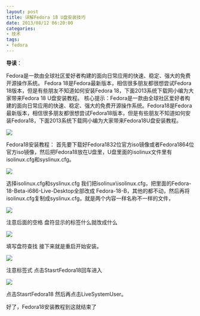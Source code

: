 ```yaml
---
layout: post
title: 详解Fedora 18 U盘安装技巧
date: 2013/08/12 06:20:00
categories: 
- 技术
tags: 
- fedora
---
```


**导读**：

Fedora是一款由全球社区爱好者构建的面向日常应用的快速、稳定、强大的免费开源操作系统。 Fedora 18是Fedora最新版本，相信很多朋友都很想尝试Fedora 18版本，但是有些朋友不知道如何安装Fedora 18，下面2013系统下载网小编为大家带来Fedora 18 U盘安装教程。 核心提示：Fedora是一款由全球社区爱好者构建的面向日常应用的快速、稳定、强大的免费开源操作系统。Fedora18是Fedora最新版本，相信很多朋友都很想尝试Fedora18版本，但是有些朋友不知道如何安装Fedora18，下面2013系统下载网小编为大家带来Fedora18U盘安装教程。

![](http://ww2.sinaimg.cn/large/006tNc79gw1f511zu9etwj30dj0600t1)

Fedora18安装教程： 首先要下载好Fedora1832位官方iso镜像或者Fedora1864位官方iso镜像，然后把Fedora18放在U盘里，U盘里面的isolinux文件里有isolinux.cfg和syslinux.cfg。 

![](http://ww4.sinaimg.cn/large/006tNc79gw1f512015kc0j30d50680t7)

选择isolinux.cfg和syslinux.cfg 我们把isolinux\isolinux.cfg，把里面的Fedora-18-Beta-i686-Live-Desktop全部改成 Fedora-18-B，其他的都不动，然后再将isolinux.cfg复制成syslinux.cfg，就是两个内容一样名称不一样的文件， 

![](http://ww3.sinaimg.cn/large/006tNc79gw1f5120f13prj30me06qwg2)

注意后面的空格 盘符显示的标签什么就改成什么 

![](http://ww2.sinaimg.cn/large/006tNc79gw1f5120lh9akj30f7067wf7)

填写盘符查找 接下来就是重启开始安装。 

![](http://ww3.sinaimg.cn/large/006tNc79gw1f5120r5wfhj30d708qgmf)

注意标签式 点击StasrtFedora18回车进入 

![](http://ww3.sinaimg.cn/large/006tNc79gw1f5120wg4gyj30dn07i0t1)

点击StasrtFedora18 然后再点击LiveSystemUser。 

好了，Fedora18安装教程到这就结束了
